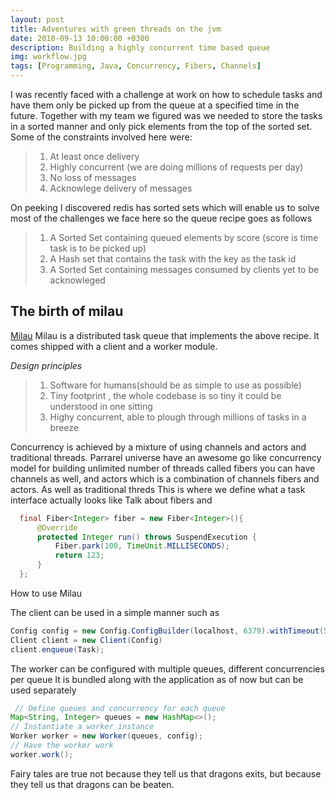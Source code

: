```yaml
---
layout: post
title: Adventures with green threads on the jvm
date: 2018-09-13 10:00:00 +0300
description: Building a highly concurrent time based queue
img: workflow.jpg
tags: [Programming, Java, Concurrency, Fibers, Channels]
---
```

<!-- The content of this blog  -->
I was recently faced with a challenge at work on how to schedule tasks and have them only
be picked up from the queue at a specified time in the future. Together with my team we figured
was we needed to store the tasks in a sorted manner and only pick elements from the top of the sorted set. Some of the constraints involved here were:
> 1. At least once delivery
> 2. Highly concurrent (we are doing millions of requests per day)
> 3. No loss of messages
> 4. Acknowlege delivery of messages

On peeking I discovered redis has sorted sets which will enable us to solve most of the challenges we face here
so the queue recipe goes as follows
>1. A Sorted Set containing queued elements by score (score is time task is to be picked up)
>2. A Hash set that contains the task with the key as the task id
>3. A Sorted Set containing messages consumed by clients yet to be acknowleged

**The birth of milau**
---
[Milau](https://github.com/kigsmtua/milau)
Milau is a distributed task queue that implements the above recipe. It comes shipped with a client and a worker module.

*Design principles*
>1. Software for humans(should be as simple to use as possible)
>2. Tiny footprint , the whole codebase is so tiny it could be understood in one sitting
>3. Highy concurrent, able to plough through millions of tasks in a breeze

Concurrency is achieved by a mixture of using channels and actors and traditional threads.
Parrarel universe have an awesome go like concurrency model for building unlimited number of threads called  fibers you can have channels as well, and actors which is a combination of channels fibers and actors. As well as traditional threds
This is where we define what a task interface actually looks like
Talk about fibers and

```java
  final Fiber<Integer> fiber = new Fiber<Integer>(){
      @Override
      protected Integer run() throws SuspendExecution {
          Fiber.park(100, TimeUnit.MILLISECONDS);
          return 123;
      }
  };
```

How to use Milau

The client can be used in a simple manner such as
```java
Config config = new Config.ConfigBuilder(localhost, 6379).withTimeout(5000)
Client client = new Client(Config)
client.enqueue(Task);
```


The worker can be configured with multiple queues, different concurrencies per queue
It is bundled along with the application as of now but can be used separately

```java
 // Define queues and concurrency for each queue
Map<String, Integer> queues = new HashMap<>();
// Instantiate a worker instance
Worker worker = new Worker(queues, config);
// Have the worker work
worker.work();
```

Fairy tales are true not because they tell us that dragons exits, but because they tell us that dragons can be beaten.
